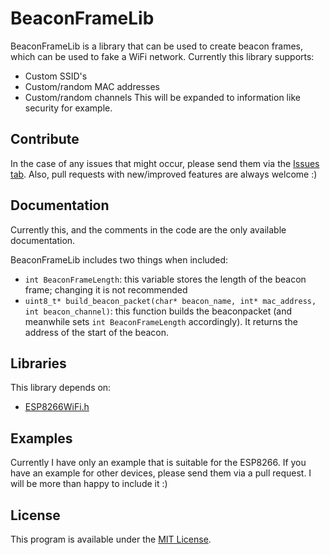 # BeaconFrameLib
BeaconFrameLib is a library that can be used to create beacon frames, which can be used to fake a WiFi network. Currently this library supports:
- Custom SSID's 
- Custom/random MAC addresses
- Custom/random channels
This will be expanded to information like security for example. 

## Contribute
In the case of any issues that might occur, please send them via the [Issues tab](https://github.com/debruss/BeaconFrameESP8266/issues). Also, pull requests with new/improved features are always welcome :) 

## Documentation
Currently this, and the comments in the code are the only available documentation.

BeaconFrameLib includes two things when included:
- `int BeaconFrameLength`: this variable stores the length of the beacon frame; changing it is not recommended
- `uint8_t* build_beacon_packet(char* beacon_name, int* mac_address, int beacon_channel)`: this function builds the beaconpacket (and meanwhile sets `int BeaconFrameLength` accordingly). It returns the address of the start of the beacon.

## Libraries
This library depends on:
- [ESP8266WiFi.h](https://github.com/esp8266/Arduino)

## Examples
Currently I have only an example that is suitable for the ESP8266. If you have an example for other devices, please send them via a pull request. I will be more than happy to include it :)


## License
This program is available under the [MIT License](https://github.com/debruss/BeaconFrameLib/blob/master/LICENSE).
